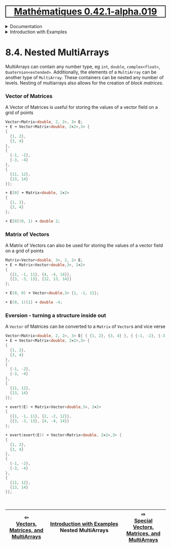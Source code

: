 [<h1 style='border: 2px solid; text-align: center'>Mathématiques 0.42.1-alpha.019</h1>](../../../README.md)

<details>

<summary>Documentation</summary>

# [Documentation](../../README.md)<br>
Chapter 1. [License](../../license/README.md)<br>
Chapter 2. [About](../../about/README.md)<br>
Chapter 3. [Why?](../../why/README.md)<br>
Chapter 4. [Objectives](../../objectives/README.md)<br>
Chapter 5. [Versioning](../../versioning/README.md)<br>
Chapter 6. [Status & Release Notes](../../status-release/README.md)<br>
Chapter 7. [Upcoming Development](../../development-schedule/README.md)<br>
Chapter 8. _Introduction with Examples_ <br>
Chapter 9. [Installation](../../installation/README.md)<br>
Chapter 10. [Your First Mathématiques Project](../../first-project/README.md)<br>
Chapter 11. [Usage Guide: Syntax, Data Types, Functions, etc](../../user-guide/README.md)<br>
Chapter 12. [Benchmarks](../../benchmarks/README.md)<br>
Chapter 13. [Tests](../../test/README.md)<br>
Chapter 14. [Developer Guide: Modifying and Extending Mathématiques](../../developer-guide/README.md)<br>


</details>



<details>

<summary>Introduction with Examples</summary>

# [8. Introduction with Examples](../README.md)<br>
8.1. [Pretty Printing and Debugging](../print-debug/README.md)<br>
8.2. [Number Systems and Arithmetic](../numbers/README.md)<br>
8.3. [Vectors, Matrices, and MultiArrays](../multiarrays/README.md)<br>
8.4. _Nested MultiArrays_ <br>
8.5. [Special Vectors, Matrices, and MultiArrays](../special-multiarrays/README.md)<br>
8.6. [MultiArray Arithmetic and Operators](../multiarray-arithmetic/README.md)<br>
8.7. [Mixed-Rank & Mixed-Depth Arithmetic](../arithmetic-mixed/README.md)<br>
8.8. [Linear Algebra](../linear-algebra/README.md)<br>
8.9. [Indexing, Masks, Slicing, Sorting, etc.](../sort-mask-slice/README.md)<br>
8.10. [Common and Special Mathematical Functions](../math-functions/README.md)<br>
8.11. [Mutlivariate Calculus](../multi-var-calculus/README.md)<br>
8.12. [Calculus on Complex Number Domains](../complex-calculus/README.md)<br>
8.13. [Vector Calculus and Curvilinear Coordinates](../vector-calculus/README.md)<br>
8.14. [Tensors](../tensors/README.md)<br>
8.15. [Series and transforms](../series-transforms/README.md)<br>


</details>



# 8.4. Nested MultiArrays



MultiArrays can contain any number type, eg `int`, `double`, `complex<float>`, `Quaternion<extended>`.
Additionally, the elements of a `MultiArray` can be another type of `MultiArray`.
These containers can be nested any number of levels.
Nesting of multiarrays also allows for the creation of *block matrices*.
### Vector of Matrices
A Vector of Matrices is useful for storing the values of a vector field on a grid of points
```C++
Vector<Matrix<double, 2, 2>, 3> E;
☀ E ➜ Vector<Matrix<double, 2⨯2>,3> {
{
  {1, 2},
  {3, 4}
}, 
{
  {-1, -2},
  {-3, -4}
}, 
{
  {11, 12},
  {13, 14}
}};

☀ E[0] ➜ Matrix<double, 2⨯2> 
{
  {1, 2},
  {3, 4}
};

☀ E[0](0, 1) ➜ double 2;
```
### Matrix of Vectors
A Matrix of Vectors can also be used for storing the values of a vector field on a grid of points
```C++
Matrix<Vector<double, 3>, 2, 2> E;
☀ E ➜ Matrix<Vector<double,3>, 2⨯2> 
{
  {{1, -1, 11}, {4, -4, 14}},
  {{3, -3, 13}, {12, 13, 14}}
};

☀ E(0, 0) ➜ Vector<double,3> {1, -1, 11};

☀ E(0, 1)[1] ➜ double -4;
```
### Eversion - turning a structure inside out
A `Vector` of Matrices can be converted to a `Matrix` of `Vector`s and vice verse
```C++
Vector<Matrix<double, 2, 2>, 3> E{ { {1, 2}, {3, 4} }, { {-1, -2}, {-3, -4} }, { {11, 12}, {13, 14} } };
☀ E ➜ Vector<Matrix<double, 2⨯2>,3> {
{
  {1, 2},
  {3, 4}
}, 
{
  {-1, -2},
  {-3, -4}
}, 
{
  {11, 12},
  {13, 14}
}};

☀ evert(E) ➜ Matrix<Vector<double,3>, 2⨯2> 
{
  {{1, -1, 11}, {2, -2, 12}},
  {{3, -3, 13}, {4, -4, 14}}
};

☀ evert(evert(E)) ➜ Vector<Matrix<double, 2⨯2>,3> {
{
  {1, 2},
  {3, 4}
}, 
{
  {-1, -2},
  {-3, -4}
}, 
{
  {11, 12},
  {13, 14}
}};
```

<br>



| ⇦ <br />[Vectors, Matrices, and MultiArrays](../multiarrays/README.md)  | [Introduction with Examples](../README.md)<br />Nested MultiArrays<br /><img width=1000/> | ⇨ <br />[Special Vectors, Matrices, and MultiArrays](../special-multiarrays/README.md)   |
| ------------ | :-------------------------------: | ------------ |

